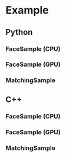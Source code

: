 # Example

## Python
### FaceSample (CPU)
### FaceSample (GPU)
### MatchingSample

## C++
### FaceSample (CPU)
### FaceSample (GPU)
### MatchingSample
